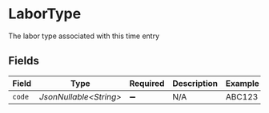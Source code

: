 # LaborType

The labor type associated with this time entry


## Fields

| Field                   | Type                    | Required                | Description             | Example                 |
| ----------------------- | ----------------------- | ----------------------- | ----------------------- | ----------------------- |
| `code`                  | *JsonNullable\<String>* | :heavy_minus_sign:      | N/A                     | ABC123                  |